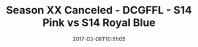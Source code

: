 ---
title: Season XX Canceled - DCGFFL - S14 Pink vs S14 Royal Blue
teams-score:
- team: _teams/s14-pink.md
  score:
- team: _teams/s14-royal.md
  score: 12
mvp: M. Cline (Pink), C. McCloud (Royal)
game-ball: R. Boyle (Pink), C. Noye (Royal)
season: 14
week: 1
date: '2017-03-06T10:51:05'
pageid: season-14-week-1-march-5-2016-5102-vs-5104
---
